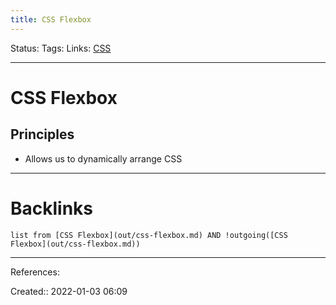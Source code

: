 ```yaml
---
title: CSS Flexbox
---
```

Status: 
Tags: 
Links: [CSS](out/css.md)
___
# CSS Flexbox
## Principles
- Allows us to dynamically arrange CSS
___
# Backlinks
```dataview
list from [CSS Flexbox](out/css-flexbox.md) AND !outgoing([CSS Flexbox](out/css-flexbox.md))
```
___
References:

Created:: 2022-01-03 06:09

